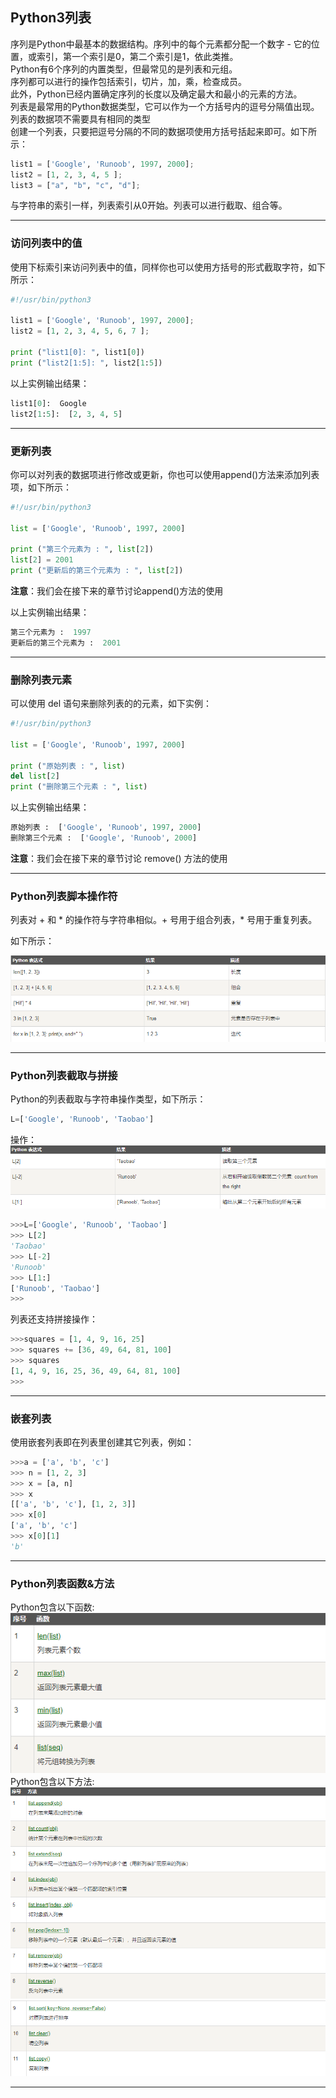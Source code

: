 ## **Python3列表**

序列是Python中最基本的数据结构。序列中的每个元素都分配一个数字 - 它的位置，或索引，第一个索引是0，第二个索引是1，依此类推。  
Python有6个序列的内置类型，但最常见的是列表和元组。  
序列都可以进行的操作包括索引，切片，加，乘，检查成员。  
此外，Python已经内置确定序列的长度以及确定最大和最小的元素的方法。  
列表是最常用的Python数据类型，它可以作为一个方括号内的逗号分隔值出现。  
列表的数据项不需要具有相同的类型  
创建一个列表，只要把逗号分隔的不同的数据项使用方括号括起来即可。如下所示：
```python
list1 = ['Google', 'Runoob', 1997, 2000];
list2 = [1, 2, 3, 4, 5 ];
list3 = ["a", "b", "c", "d"];
```
与字符串的索引一样，列表索引从0开始。列表可以进行截取、组合等。

---

### **访问列表中的值**

使用下标索引来访问列表中的值，同样你也可以使用方括号的形式截取字符，如下所示：
```python
#!/usr/bin/python3
 
list1 = ['Google', 'Runoob', 1997, 2000];
list2 = [1, 2, 3, 4, 5, 6, 7 ];
 
print ("list1[0]: ", list1[0])
print ("list2[1:5]: ", list2[1:5])
```
以上实例输出结果：
```python
list1[0]:  Google
list2[1:5]:  [2, 3, 4, 5]
```

---


### **更新列表**

你可以对列表的数据项进行修改或更新，你也可以使用append()方法来添加列表项，如下所示：
```python
#!/usr/bin/python3
 
list = ['Google', 'Runoob', 1997, 2000]
 
print ("第三个元素为 : ", list[2])
list[2] = 2001
print ("更新后的第三个元素为 : ", list[2])
```
**注意**：我们会在接下来的章节讨论append()方法的使用  

以上实例输出结果：
```python
第三个元素为 :  1997
更新后的第三个元素为 :  2001
```

---


### **删除列表元素**

可以使用 del 语句来删除列表的的元素，如下实例：
```python
#!/usr/bin/python3
 
list = ['Google', 'Runoob', 1997, 2000]
 
print ("原始列表 : ", list)
del list[2]
print ("删除第三个元素 : ", list)
```
以上实例输出结果：
```python
原始列表 :  ['Google', 'Runoob', 1997, 2000]
删除第三个元素 :  ['Google', 'Runoob', 2000]
```
**注意**：我们会在接下来的章节讨论 remove() 方法的使用

---

### **Python列表脚本操作符**

列表对 + 和 * 的操作符与字符串相似。+ 号用于组合列表，* 号用于重复列表。

如下所示：

![](https://github.com/anmiaru/python3/raw/master/image/10-1.png)

---


### **Python列表截取与拼接**

Python的列表截取与字符串操作类型，如下所示：
```python 
L=['Google', 'Runoob', 'Taobao']
```
操作：
![](https://github.com/anmiaru/python3/raw/master/image/10-2.png)
```python 
>>>L=['Google', 'Runoob', 'Taobao']
>>> L[2]
'Taobao'
>>> L[-2]
'Runoob'
>>> L[1:]
['Runoob', 'Taobao']
>>>
```
列表还支持拼接操作：
```python 
>>>squares = [1, 4, 9, 16, 25]
>>> squares += [36, 49, 64, 81, 100]
>>> squares
[1, 4, 9, 16, 25, 36, 49, 64, 81, 100]
>>>
```

---

### **嵌套列表**
使用嵌套列表即在列表里创建其它列表，例如：
```python 
>>>a = ['a', 'b', 'c']
>>> n = [1, 2, 3]
>>> x = [a, n]
>>> x
[['a', 'b', 'c'], [1, 2, 3]]
>>> x[0]
['a', 'b', 'c']
>>> x[0][1]
'b'
```
---

### **Python列表函数&方法**
Python包含以下函数:
![](https://github.com/anmiaru/python3/raw/master/image/10-3.png)
Python包含以下方法:
![](https://github.com/anmiaru/python3/raw/master/image/10-4.png)
![](https://github.com/anmiaru/python3/raw/master/image/10-5.png)


---
